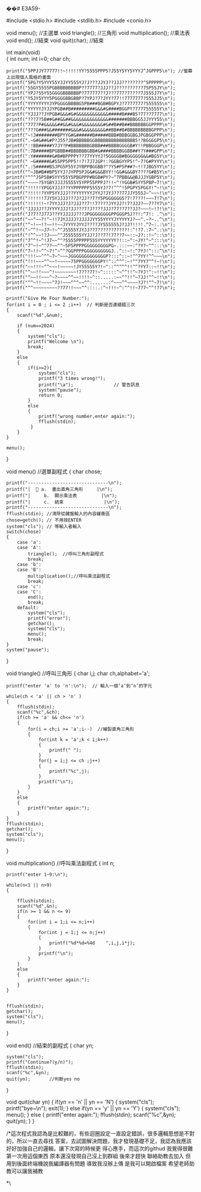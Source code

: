 ��#   E 3 A 5 9 - 
 


#include <stdio.h>
#include <stdlib.h>
#include <conio.h>

void menu();			//主選單 
void triangle();		//三角形 
void multiplication();  //乘法表 
void end();				//結束 
void quit(char);		//結束 

int main(void)   
{
	int num;
	int i=0;
	char ch;
		
	printf("5PPJJY77777!!~!!!!!YY?5555PPP5?J55Y5YY5YYYJ^JGPPP5\n"); //螢幕上出現個人風格的畫面
    printf("5PG?Y5YYY55YJJYY555YJ?J???JJYJ??JJJ????????^5PPPPP\n");
    printf("55GY5555PGBBBBBBBBBP??7777?JJJ??J??????????75P55JY\n");
    printf("YPJ?55Y55GGGGBBBBBBP?777777??J???777?7????7J555J7Y\n");
    printf("Y5JY5YYY5PGGGGBBGBBP?7YPJ?7?JYY?77!!7777777?555JJ5\n");
    printf("YYYYYYYYJYPGGGGBBBBG5PB###BGB#BGPYJ?7777777?555555\n");
    printf("YYYYYJYJJYPGB##B#########&&&#&####BGGPY?777755555Y\n");
    printf("YJJJ??JYPGB#&&&#&#&&&&&&&&&&&&#####B###B5?77??7777\n");
    printf("???7?5B##&##&&##&&&&&&&&&&&&&&#######BBBGG5JJYYY55\n");
    printf("777?P#&&&&&##&&#&&&#&&&&&&&&#&##B##B##BBBBBBGGPPPP\n");
    printf("???G###&&#######&&&#&&&&&&&&&##BB##B#BBBBBBBBBGPPP\n");
    printf("~!J########BPYYG#&######B#####BBB#BBBGGBGJPGBGGPPP\n");
    printf(".~G#&##&#P?J55?JB#BBBBBGGBBBBBBBBBBBBBBB5!?BGGGGP5\n");
    printf(":!BB#####Y7JY?P#BBBBBBBGBBB###BBBBGGGGB#Y!!PBBGGGP\n");
    printf(":7B#####BPGBBB##BBBBBBGBB#&####BBBBGGBB##Y?Y###GPP\n");
    printf(":Y#######&#B#BPPPPY??77YYYYJ?5GGGGB#BGGGGGG&&#BG5Y\n");
    printf(" ~G#####&#55PP5PP5!!7!7J7JGP!:?GGBGYYP5!^~7?G#PYYY\n");
    printf(".:5#####B5JPG5P55YJYBPPBGGBB?^?Y5#P5P##?~!!7JBG5YY\n");
    printf("^~JB#B##BP5YYJ?JYPP5PJG&#&&&BYY!!G&#&&&BY????G#B5Y\n");
    printf("^^^J5P5B#5YYY55Y5PBGPPP#BGB#PY?~^7PBB&&@BJJJYGBP5Y\n");
    printf("~~~~?5YGBYJJJJ5555Y5YPP55PPPJ?!!~^!YGGB#5YY5PBP~7!\n");
    printf("!!!!!YPGGYJJJ??YYPPPPPP5555YJ?7!^^^!5PGPY5PGGY!^~!\n");
    printf("!!!!!?YYP5YYJJJ??YYYYYYYJYYJ?JYJ???77JJY555J~^~~~!\n");
    printf("!!!!!!7JY5YJJJJ???J?JJ??7?Y5PGGGGGG5?7!7???!~~~7!7\n");
    printf("!!!!!!~!7YYJJJ?J?JJJ??7!!7????JYYJJ?!7?JJJ?~~7??Y7\n");
    printf("JJJJJ??JYYYYJJJ?JJ???7?J????JJJ?77??7??JJ?~~~!~!?!\n");
    printf("J?7??J77J??YYJJJJJ???JPGGGGGGGGPPGGGP5J??!:^7!: .^\n");
    printf("~~^~~?!^~!!7JYJJJJ?JJJJJYY55YYYYJYYYYYJ?~~^.~?~..^\n");
    printf("^~!~~!?~~!!~~JYYYYJYYJ????JY555555J?JJ?!!!!.^7~:.:\n");
    printf("~^^!~~J7~!~^^J5555YJYJJ??7??????7????!:^!?7.:7~^.:\n");
    printf("!^^~~!?J~~~^^J555555YYJJ?J??7?!77??7~~::~J?::!~^::\n");
    printf("7^^!~^!J7~~^^?5555PPPPP555YYYYYYY?!::~^:~JY!^~^:::\n");
    printf("7^~!~^^7?~~^^~5P5PPPPGGGGGGGGGPG~.:::~~:^?Y?~^^:::\n");
    printf("7~!!~^^~7!^~^^?GGPPPPGGGGGGGGGGJ..^::~!:^7YJ!^:::^\n");
    printf("!!!~~^^^~7~^~~~JGGGGGGGGGGGGGP?:::^::~!^^7YY!^^~~~\n");
    printf("!!!~~~^^~~!~~~~~75PPGGGGGGGPY!^::^^^:~!^^7YY7^^!~!\n");
    printf("~~!!!~^^~~~!~~~~~!JY55555Y?!~^::^^^^^!!^^?YY7::~!!\n");
    printf("^~~!!~~~^!~~~~~~~~!7???77!~^:::::^~^^!!^~?YJ!^:~!!\n");
    printf("^~~!!~~~^~?~~~~^^~~!!!!~^::.....:~~^^!!^~?JJ!^^~!!\n");
    printf("^^~!!~~~~^7J!~~~^^^~~^^:......:^~~~^^~~~~?J?!^^~7!\n");
    printf("^^~~~~~~~~~??77!!~~~^^::::.:^~!!!~^:^^!!~7?7~^^!?7\n");
	
	printf("Give Me Four Number:"); 
	for(int i = 0 ; i <= 2 ;i++)  // 判斷是否連續錯三次 
	{ 
		scanf("%d",&num);
		
		if (num==2024)
		{
			system("cls");
			printf("Welcome \n");
			break;
		}
		else
		{
			if(i>=2){
				system("cls");
				printf("3 times wrong!");
				printf("\a");               // 警告訊息
				system("pause");
				return 0;
			}
			else
			{
				printf("wrong number,enter again:");
				fflush(stdin);
			 }
		}
	}
	
	menu();
}

void menu()   //選單副程式 
{
	char chose;
	
	printf("------------------------------\n");
    printf("|   a.  畫出直角三角形     |\n");
	printf("|     b.  顯示乘法表         |\n");
	printf("|     c.  結束               |\n");
	printf("------------------------------\n");
	fflush(stdin); //清除從鍵盤輸入的內容緩衝區 
	chose=getch(); // 不用按ENTER 
	system("cls"); // 等輸入者輸入 
	switch(chose)
	{
		case 'a':
		case 'A':
			triangle();  //呼叫三角形副程式 
			break;
		case 'b':
		case 'B':
			multiplication();//呼叫乘法副程式 
			break;
		case 'c':
		case 'C':
			end();
			break;
		default:
			system("cls");
			printf("error");
			getchar();
			system("cls");
			menu();
			break;
	}
	system("pause");
        	
}

void triangle()    //呼叫三角形 
{
	char i,j;
	char ch,alphabet='a';
	
	printf("enter 'a' to 'n':\n");  // 輸入一個‘a’到‘n’的字元
	
	while(ch < 'a' || ch > 'n' )   
	{
		fflush(stdin);
		scanf("%c",&ch);
		if(ch >= 'a' && ch<= 'n')
		{
			for(i = ch;i >= 'a';i--)  //繪製直角三角形 
			{
				for(int k = 'a';k < i;k++)
				{
					printf(" ");
				}
				for(j = i;j <= ch ;j++)
				{
					printf("%c",j);
				}
				printf("\n");
			}
		}
		else
		{
			printf("enter again:");
		}
	}
	fflush(stdin);
	getchar();
	system("cls");
	menu();
}

void multiplication()    //呼叫乘法副程式 
{
	int n;
	
	printf("enter 1~9:\n");
	
	while(n<1 || n>9)
	{	
	
		fflush(stdin);
		scanf("%d",&n);
		if(n >= 1 && n <= 9)
		{
			for(int i = 1;i <= n;i++)
			{
				for(int j = 1;j <= n;j++)
				{
					printf("%d*%d=%4d    ",i,j,i*j);
				}
				printf("\n");
			}
		}
		else             
		{
			printf("enter again:");
		}
	}

	
	fflush(stdin);
	getchar();
	system("cls");
	menu();
	
}

void end()  //結束的副程式 
{
	char yn;
	
	system("cls");
	printf("Continue?(y/n)");
	fflush(stdin);
	scanf("%c",&yn);
	quit(yn);		//判斷yes no 
}

void quit(char yn)
{
	if(yn == 'n' || yn == 'N')
	{
		system("cls");
		printf("bye~\n");
		exit(1);
	}
	else if(yn == 'y' || yn == 'Y')
	{
		system("cls");
		menu();
	}
	else
	{
		printf("enter again:");
		fflush(stdin);
		scanf("%c",&yn);
		quit(yn);
	}
}


/*這次程式我認為是比較難的，有些迴圈設定一直設定錯誤，很多邏輯思想是不對的，所以一直去尋找
   答案，去試圖解決問題，我才發現基礎不足，我認為我應該好好加強自己的邏輯，讓下次寫的時候更
   得心應手，而這次的githud 我覺得很難 第一次用這個東西 原本還沒發現自己沒上到群組 後來才趕快
   聯絡助教去加入 但用到後面終端機說我編譯器有問題   導致我沒辦上傳 是我可以開啟檔案 希望老師助教可以讓我補教
   
   *\  
